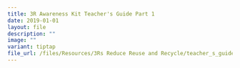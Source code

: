 ```yaml
---
title: 3R Awareness Kit Teacher's Guide Part 1
date: 2019-01-01
layout: file
description: ""
image: ""
variant: tiptap
file_url: /files/Resources/3Rs Reduce Reuse and Recycle/teacher_s_guide_part_1.pdf
---
```


